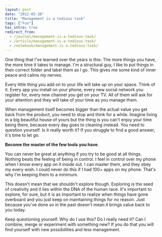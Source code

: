 ```yaml
---
layout: post
date: "2012-03-20"
title: "Management is a tedious task"
tags: ["Fun"]
has_intro: true
redirect_from:
  - /journal/management-is-a-tedious-task/
  - /article/management-is-a-tedious-task/
  - /notebook/management-is-a-tedious-task/
---
```


One thing that I've learned over the years is this: The more things you have, the more time it takes to manage. I'm a structural guy, I like to put things in their correct folder and label them as I go. This gives me some kind of inner peace and calms my nerves.

Every little thing you add on to your life will take up on your space. Think of it. Every app you install on your phone, every new social network you register for, every new channel you get on your TV. All of them will ask for your attention and they will take of your time as you manage them.

When management itself becomes bigger than the actual value you get back from the product, you need to stop and think for a while. Imagine living in a big beautiful house of yours but the thing is you can't enjoy your time being there, because every day goes to cleaning instead. You need to question yourself. Is it really worth it? If you struggle to find a good answer, it's time to let go.

**Become the master of the few tools you have.**

You can never be great at anything if you try to be good at all things. Nothing beats the feeling of being in control. I feel in control over my phone when I know every app on it inside out. I can master them, and they obey my every wish. I could never do this if I had 100+ apps on my phone. That's why I'm keeping them to a minimum.

This doesn't mean that we shouldn't explore though. Exploring is the seed of creativity and it lies within the DNA of the human race. It's important to explore, for sure, but it is as important to realize when things have gone overboard and you just keep on maintaining things for no reason. Just because you've done so in the past doesn't mean it brings value back to you today.

Keep questioning yourself. Why do I use this? Do I really need it? Can I combine, merge or experiment with something new? If you do that you will find yourself with new possibilities and less management.
